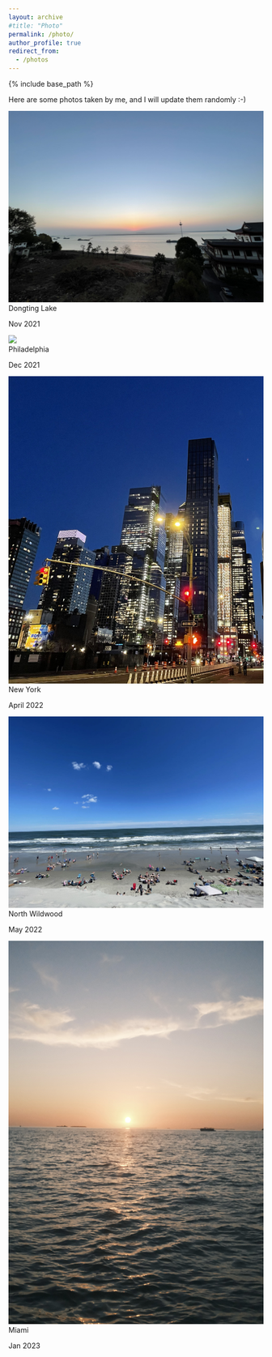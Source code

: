```yaml
---
layout: archive
#title: "Photo"
permalink: /photo/
author_profile: true
redirect_from:
  - /photos
---
```


{% include base_path %}

<p>Here are some photos taken by me, and I will update them randomly :-) 
</p><link rel="stylesheet" href="../assets/css/stylesheet.css" /><meta name="viewport" content="width=device-width, initial-scale=1.0" />
<div id="wrapper">
  
<div class="image-container"> <img src="../images/DongtingLake.jpg" /><div class="image-caption"><h1_hover>Dongting Lake</h1_hover><p>Nov 2021</p></div></div>

<div class="image-container"> <img src="../images/philly.jpg" /><div class="image-caption"><h1_hover>Philadelphia</h1_hover><p>Dec 2021</p></div></div>
 
<div class="image-container"> <img src="../images/nyc.jpg" /><div class="image-caption"><h1_hover>New York</h1_hover><p>April 2022</p></div></div>
    
<div class="image-container"> <img src="../images/wildwood.jpg" /><div class="image-caption"><h1_hover>North Wildwood</h1_hover><p>May 2022</p></div></div>

<div class="image-container"> <img src="../images/miami.JPG" /><div class="image-caption"><h1_hover>Miami</h1_hover><p>Jan 2023</p></div></div>

</div>
